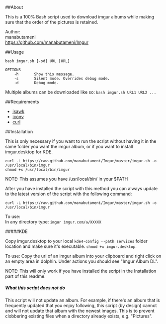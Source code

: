 ##About

This is a 100% Bash script used to download imgur albums while making sure that
the order of the pictures is retained.

Author:  
    manabutameni  
    https://github.com/manabutameni/Imgur

##Usage

    bash imgur.sh [-sd] URL [URL]

    OPTIONS
        -h       Show this message.
        -s       Silent mode. Overrides debug mode.
        -d       Debug mode.

Multiple albums can be downloaded like so: `bash imgur.sh URL1 URL2 ...`

##Requirements

  * [jsawk](https://github.com/micha/jsawk)
  * [iconv](http://man7.org/linux/man-pages/man1/iconv.1.html)
  * [curl](http://curl.haxx.se/)


##Installation

This is only necessary if you want to run the script without having it in the
same folder you want the imgur album, or if you want to install imgur.desktop
for KDE.

    curl -L https://raw.github.com/manabutameni/Imgur/master/imgur.sh -o /usr/local/bin/imgur
    chmod +x /usr/local/bin/imgur

NOTE: This assumes you have /usr/local/bin/ in your $PATH

After you have installed the script with this method you can always update to
the latest version of the script with the following command:

    curl -L https://raw.github.com/manabutameni/Imgur/master/imgur.sh -o /usr/local/bin/imgur

To use:  
In any directory type: `imgur imgur.com/a/XXXXX`  

#####KDE

Copy imgur.desktop to your local `kde4-config --path services` folder
location and make sure it's executable. `chmod +x imgur.desktop`.

To use: Copy the url of an imgur album into your clipboard and right
click on an empty area in dolphin. Under actions you should see "Imgur
Album DL".

NOTE: This will only work if you have installed the script in the
Installation part of this readme.

##### What this script does not do

This script will not update an album. For example, if there's an album
that is frequently updated that you enjoy following, this script (by
design) cannot and will not update that album with the newest images.
This is to prevent clobbering existing files when a directory already
exists, e.g. "Pictures".
